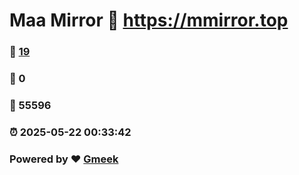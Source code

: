 # Maa Mirror :link: https://mmirror.top 
### :page_facing_up: [19](https://mmirror.top/tag.html) 
### :speech_balloon: 0 
### :hibiscus: 55596 
### :alarm_clock: 2025-05-22 00:33:42 
### Powered by :heart: [Gmeek](https://github.com/Meekdai/Gmeek)

